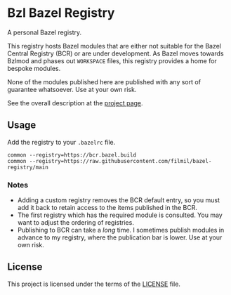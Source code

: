 # Bzl Bazel Registry

A personal Bazel registry.

This registry hosts Bazel modules that are either not suitable for the Bazel
Central Registry (BCR) or are under development. As Bazel moves towards Bzlmod
and phases out `WORKSPACE` files, this registry provides a home for bespoke
modules.

None of the modules published here are published with any sort of guarantee
whatsoever. Use at your own risk.

See the overall description at the [project page][pp].

[pp]: https://hdlfactory.com/post/2025/09/29/getting-ready-for-the-brave-new-bazel-modules-world/

## Usage

Add the registry to your `.bazelrc` file. 

```
common --registry=https://bcr.bazel.build
common --registry=https://raw.githubusercontent.com/filmil/bazel-registry/main
```

### Notes

* Adding a custom registry removes the BCR default entry, so you must add it
  back to retain access to the items published in the BCR.
* The first registry which has the required module is consulted. You may want
  to adjust the ordering of registries.
* Publishing to BCR can take a *long* time. I sometimes publish modules in advance
  to my registry, where the publication bar is lower. Use at your own risk.

## License

This project is licensed under the terms of the [LICENSE](LICENSE) file.

